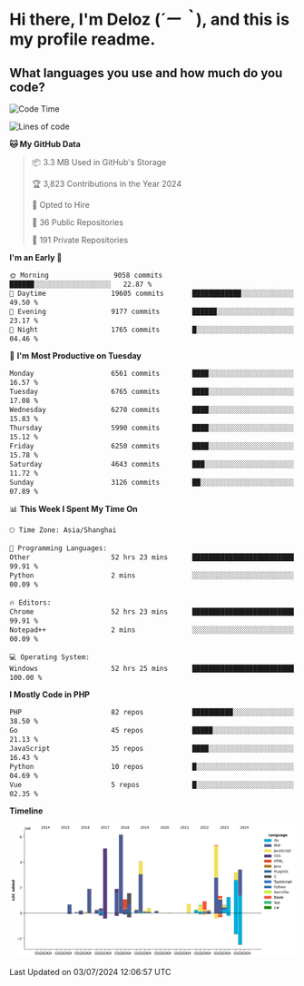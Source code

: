 # **Hi there, I'm Deloz (*´ー｀*), and this is my profile readme.**

## **What languages you use and how much do you code?**

<!--START_SECTION:waka-->
![Code Time](http://img.shields.io/badge/Code%20Time-4%2C344%20hrs%2050%20mins-blue)

![Lines of code](https://img.shields.io/badge/From%20Hello%20World%20I%27ve%20Written-42.3%20million%20lines%20of%20code-blue)

**🐱 My GitHub Data** 

> 📦 3.3 MB Used in GitHub's Storage 
 > 
> 🏆 3,823 Contributions in the Year 2024
 > 
> 💼 Opted to Hire
 > 
> 📜 36 Public Repositories 
 > 
> 🔑 191 Private Repositories 
 > 
**I'm an Early 🐤** 

```text
🌞 Morning                9058 commits        ██████░░░░░░░░░░░░░░░░░░░   22.87 % 
🌆 Daytime                19605 commits       ████████████░░░░░░░░░░░░░   49.50 % 
🌃 Evening                9177 commits        ██████░░░░░░░░░░░░░░░░░░░   23.17 % 
🌙 Night                  1765 commits        █░░░░░░░░░░░░░░░░░░░░░░░░   04.46 % 
```
📅 **I'm Most Productive on Tuesday** 

```text
Monday                   6561 commits        ████░░░░░░░░░░░░░░░░░░░░░   16.57 % 
Tuesday                  6765 commits        ████░░░░░░░░░░░░░░░░░░░░░   17.08 % 
Wednesday                6270 commits        ████░░░░░░░░░░░░░░░░░░░░░   15.83 % 
Thursday                 5990 commits        ████░░░░░░░░░░░░░░░░░░░░░   15.12 % 
Friday                   6250 commits        ████░░░░░░░░░░░░░░░░░░░░░   15.78 % 
Saturday                 4643 commits        ███░░░░░░░░░░░░░░░░░░░░░░   11.72 % 
Sunday                   3126 commits        ██░░░░░░░░░░░░░░░░░░░░░░░   07.89 % 
```


📊 **This Week I Spent My Time On** 

```text
🕑︎ Time Zone: Asia/Shanghai

💬 Programming Languages: 
Other                    52 hrs 23 mins      █████████████████████████   99.91 % 
Python                   2 mins              ░░░░░░░░░░░░░░░░░░░░░░░░░   00.09 % 

🔥 Editors: 
Chrome                   52 hrs 23 mins      █████████████████████████   99.91 % 
Notepad++                2 mins              ░░░░░░░░░░░░░░░░░░░░░░░░░   00.09 % 

💻 Operating System: 
Windows                  52 hrs 25 mins      █████████████████████████   100.00 % 
```

**I Mostly Code in PHP** 

```text
PHP                      82 repos            ██████████░░░░░░░░░░░░░░░   38.50 % 
Go                       45 repos            █████░░░░░░░░░░░░░░░░░░░░   21.13 % 
JavaScript               35 repos            ████░░░░░░░░░░░░░░░░░░░░░   16.43 % 
Python                   10 repos            █░░░░░░░░░░░░░░░░░░░░░░░░   04.69 % 
Vue                      5 repos             █░░░░░░░░░░░░░░░░░░░░░░░░   02.35 % 
```



**Timeline**

![Lines of Code chart](https://raw.githubusercontent.com/deloz/deloz/main/assets/bar_graph.png)


 Last Updated on 03/07/2024 12:06:57 UTC
<!--END_SECTION:waka-->
